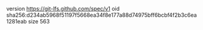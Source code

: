 version https://git-lfs.github.com/spec/v1
oid sha256:d234ab5968f51197f5668ea34f8e177a88d74975bff6bcbf4f2b3c6ea1281eab
size 563
